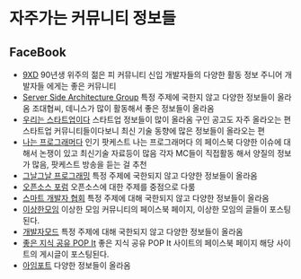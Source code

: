 # 자주가는 커뮤니티 정보들

## FaceBook

* [9XD](https://www.facebook.com/groups/9xdevelopers/?fref=ts) 90년생 위주의 젊은 피 커뮤니티 신입 개발자들의 다양한 활동 정보 주니어 개발자들 에게는 좋은 커뮤니티
* [Server Side Architecture Group](https://www.facebook.com/groups/serverside/?fref=ts) 특정 주제에 국한지 않고 다양한 정보들이 올라옴 조대협씨, 데니스가 많이 활동해서 좋은 정보들이 올라옴
* [우리는 스타트업이다](https://www.facebook.com/dailystartuppp/?fref=ts) 스타트업 정보들이 많이 올라옴 구인 공고도 자주 올라오는 편 스타트업 커뮤니티들이다보니 최신 기술 동향에 많은 정보들이 올라오는 편
* [나는 프로그래머다](https://www.facebook.com/iamprogrammer.io/?fref=ts) 인기 팟케스트 나는 프로그래머다 의 페이스북 다양한 이슈에 대해서 논쟁이 있고 최신기술 자료등이 많음 각자 MC들이 직접활동 해서 양질의 정보가 많음, 팟케스트 방송을 듣는 걸 추천
* [그날그날 프로그래밍](https://www.facebook.com/dailyprogramming/?fref=ts) 특정 주제에 국한되지 않고 다양한 정보들이 올라옴
* [오픈소스 포럼](https://www.facebook.com/groups/ossforum/?fref=ts) 오픈소스에 대한 주제를 중점으로 다룸
* [스마트 개발자 협회](https://www.facebook.com/sda.re.kr/?fref=ts) 특정 주제에 대해 국한되지 않고 다양한 정보들이 올라옴
* [이상한모임](https://www.facebook.com/WEIRDxMEETUP/?fref=ts) 이상한 모임 커뮤니티의 페이스북 페이지, 이상한 모임의 글들이 포스팅된다.
* [개발자모드](https://www.facebook.com/devmode3/) 특정 주제에 대해 국한되지 않고 다양한 정보들이 올라옴
* [좋은 지식 공유 POP It](https://www.facebook.com/popitkr/?fref=ts) 좋은 지식 공유 POP It 사이트의 페이스북 페이지 해당 사이트의 게시글이 포스팅된다.
* [아임포트](https://www.facebook.com/iamportservice/?fref=ts) 다양한 정보들이 올라옴
